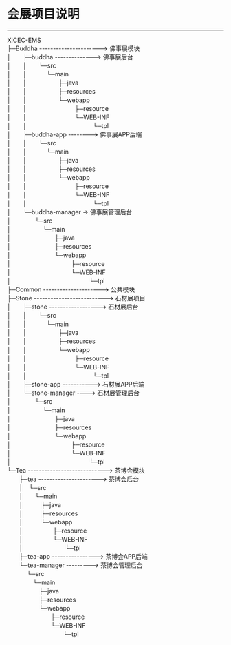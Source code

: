 # 会展项目说明

---

XICEC-EMS  
├─Buddha ----------------------> 佛事展模块  
│　　├─buddha --------------> 佛事展后台  
│　　│　　└─src  
│　　│　　　 └─main  
│　　│　　　 　　├─java  
│　　│　　　 　　├─resources  
│　　│　　　 　　└─webapp  
│　　│　　　　　　　　├─resource  
│　　│　　　　　　　　└─WEB-INF  
│　　│　　　　　　　　　　　└─tpl  
│　　├─buddha-app --------> 佛事展APP后端  
│　　│　　└─src  
│　　│　　　 └─main  
│　　│　　　 　　├─java  
│　　│　　　 　　├─resources  
│　　│　　　 　　└─webapp  
│　　│　　　　　　　　├─resource  
│　　│　　　　　　　　└─WEB-INF  
│　　│　　　　　　　　　　　└─tpl  
│　　└─buddha-manager -> 佛事展管理后台  
│　　　　└─src  
│　　　　　 └─main  
│　　　　　 　　├─java  
│　　　　　 　　├─resources  
│　　　　　 　　└─webapp  
│　　　　　　　　　　├─resource  
│　　　　　　　　　　└─WEB-INF  
│　　　　　　　　　　　　　└─tpl  
├─Common ---------------------> 公共模块  
├─Stone --------------------------> 石材展项目  
│　　├─stone ------------------> 石材展后台  
│　　│　　└─src  
│　　│　　　 └─main  
│　　│　　　 　　├─java  
│　　│　　　 　　├─resources  
│　　│　　　 　　└─webapp  
│　　│　　　　　　　　├─resource  
│　　│　　　　　　　　└─WEB-INF   
│　　│　　　　　　　　　　　└─tpl   
│　　├─stone-app -----------> 石材展APP后端  
│　　└─stone-manager ----> 石材展管理后台  
│　　　　└─src  
│　　　　　 └─main  
│　　　　　 　　├─java  
│　　　　　 　　├─resources  
│　　　　　 　　└─webapp  
│　　　　　　　　　　├─resource  
│　　　　　　　　　　└─WEB-INF   
│　　　　　　　　　　　　　└─tpl   
└─Tea ----------------------------> 茶博会模块  
　　├─tea ----------------------> 茶博会后台  
　　│　└─src  
　　│　　└─main  
　　│　　　├─java  
　　│　　　├─resources  
　　│　　　└─webapp  
　　│　　　　　├─resource  
　　│　　　　　└─WEB-INF   
　　│　　　　　　　└─tpl  
　　├─tea-app ----------------> 茶博会APP后端  
　　└─tea-manager ---------> 茶博会管理后台  
　　　  └─src  
　　　　  └─main  
　　　　　    ├─java  
　　　　　    ├─resources  
　　　　　    └─webapp  
　　　　　　　    ├─resource  
　　　　　　　    └─WEB-INF   
　　　　　　　　　    └─tpl   
